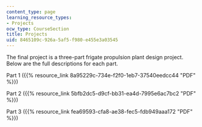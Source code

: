 ```yaml
---
content_type: page
learning_resource_types:
- Projects
ocw_type: CourseSection
title: Projects
uid: 8465109c-926a-5af5-f980-e455e3a03545
---
```


The final project is a three-part frigate propulsion plant design project. Below are the full descriptions for each part.

Part 1 ({{% resource_link 8a95229c-734e-f2f0-1eb7-37540eedcc44 "PDF" %}})

Part 2 ({{% resource_link 5bfb2dc5-d9cf-bb31-ea4d-7995e6ac7bc2 "PDF" %}})

Part 3 ({{% resource_link fea69593-cfa8-ae38-fec5-fdb949aaa172 "PDF" %}})